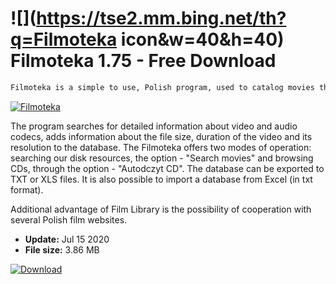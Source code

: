 # ![](https://tse2.mm.bing.net/th?q=Filmoteka icon&w=40&h=40) Filmoteka 1.75 - Free Download

```sh
Filmoteka is a simple to use, Polish program, used to catalog movies that we have accumulated on CDs or hard drives.
```
[![Filmoteka](https://gallery.dpcdn.pl/imgc/Tools/324/g_-_420x350_1.5_-_x20100525013136.png)](https://softexe.net/win/multimedia/audio-utilities/filmoteka:aahp.html)

The program searches for detailed information about video and audio codecs, adds information about the file size, duration of the video and its resolution to the database. The Filmoteka offers two modes of operation: searching our disk resources, the option - "Search movies" and browsing CDs, through the option - "Autodczyt CD". The database can be exported to TXT or XLS files. It is also possible to import a database from Excel (in txt format).
 
 Additional advantage of Film Library is the possibility of cooperation with several Polish film websites.


- **Update:** Jul 15 2020
- **File size:** 3.86 MB

[![Download](https://cdn.softexe.net/static/img/download.png)](https://softexe.net/win/multimedia/audio-utilities/filmoteka:aahp.html)

